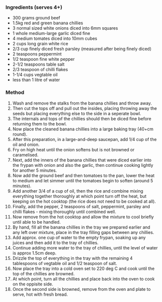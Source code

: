 ### Ingredients (serves 4+)

* 300 grams ground beef
* 1.5kg red and green banana chillies
* 3 normal sized white onions diced into 6mm squares
* 1 whole medium-large garlic diced fine
* 4 medium tomates diced into 10mm cubes
* 2 cups long grain white rice
* 2/3 cup finely diced fresh parsley (measured after being finely diced)
* 2 teaspoons peppermint
* 1/2 teaspoon fine white pepper
* 2-1/2 teaspoons table salt
* 2/3 teaspoon of chilli flakes
* 1-1/4 cups vegtable oil
* less than 1 litre of water


### Method

1. Wash and remove the stalks from the banana chillies and throw away.
1. Then cut the tops off and pull out the insides, placing throwing away the seeds but placing everything else to the side in a seperate bowl.
1. The internals and tops of the chillies should then be diced fine before returning them to the bowl.
1. Now place the cleaned banana chillies into a large baking tray (40+cm round).
1. After this preparation, in a large-and-deep saucepan, add 1/4 cup of the oil and onion.
1. Fry on high heat until the onion softens but is not browned or caramelised.
1. Next, add the inners of the banana chillies that were diced earlier into the frypan with onion and also the garlic, then continue cooking lightly for another 5 minutes.
1. Now add the ground beef and then tomatoes to the pan, lower the heat to medium and let simmer until the tomatoes begin to soften (around 5 minutes).
1. Add another 3/4 of a cup of oil, then the rice and combine mixing everything together thoroughly at which point turn off the heat, but keeping on the hot cooktop (the rice does not need to be cooked at all).
1. Finally, add the pepper, 2 teaspoons of salt, peppermint, parsley and chilli flakes - mixing thoroughly until combined well.
1. Now remove from the hot cooktop and allow the mixture to cool briefly until able to be handled.
1. By hand, fill all the banana chillies in the tray we prepared earlier and any left over mixture, place in the tray filling gaps between any chillies.
1. Add approx. one cup of water to the empty frypan, soaking up any juices and then add it to the tray of chillies.
1. Continue adding more water to the tray of chillies, until the level of water is approx 1.5cm deep.
1. Drizzle the top of everything in the tray with the remaining 4 tablespoons of vegtable oil and 1/2 teaspoon of salt.
1. Now place the tray into a cold oven set to 220 deg C and cook until the top of the chillies are browned.
1. At which point, turn all the chillies and place back into the oven to cook on the oppisite side.
1. Once the second side is browned, remove from the oven and plate to serve, hot with fresh bread.
